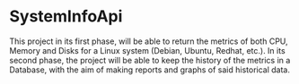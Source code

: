 # SystemInfoApi

This project in its first phase, will be able to return the metrics of both CPU, Memory and Disks for a Linux system (Debian, Ubuntu, Redhat, etc.).
In its second phase, the project will be able to keep the history of the metrics in a Database, with the aim of making reports and graphs of said historical data.
